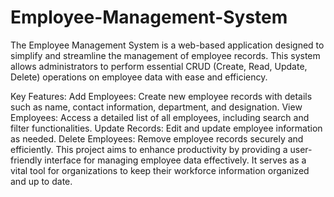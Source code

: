 # Employee-Management-System
The Employee Management System is a web-based application designed to simplify and streamline the management of employee records. This system allows administrators to perform essential CRUD (Create, Read, Update, Delete) operations on employee data with ease and efficiency.

Key Features:
Add Employees: Create new employee records with details such as name, contact information, department, and designation.
View Employees: Access a detailed list of all employees, including search and filter functionalities.
Update Records: Edit and update employee information as needed.
Delete Employees: Remove employee records securely and efficiently.
This project aims to enhance productivity by providing a user-friendly interface for managing employee data effectively. It serves as a vital tool for organizations to keep their workforce information organized and up to date.
